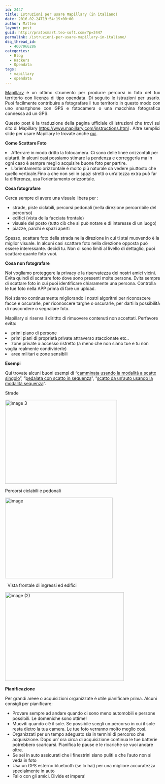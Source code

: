 ```yaml
---
id: 2447
title: Istruzioni per usare Mapillary (in italiano)
date: 2016-02-24T19:54:19+00:00
author: Matteo
layout: post
guid: http://pratosmart.teo-soft.com/?p=2447
permalink: /istruzioni-per-usare-mapillary-in-italiano/
dsq_thread_id:
  - 4607966286
categories:
  - Blog
  - Hackers
  - Opendata
tags:
  - mapillary
  - opendata
---
```

<p class="p1" style="text-align: justify;">
  <a href="http://www.mapillary.com/map" target="_blank">Mapillary</a> è un ottimo strumento per produrre percorsi in foto del tuo territorio con licenza di tipo opendata. Di seguito le istruzioni per usarlo. Puoi facilmente contribuire a fotografare il tuo territorio in questo modo con uno smartphone con GPS e fotocamera o una macchina fotografica connessa ad un GPS.
</p>

<p class="p1" style="text-align: justify;">
  Questo post è la traduzione della pagina ufficiale di istruzioni che trovi sul sito di Mapillary <span class="s2"><a href="https://www.mapillary.com/instructions.html">https://www.mapillary.com/instructions.html</a> . Altre semplici slide per usare Mapillary le trovate anche <a href="https://drive.google.com/file/d/0By1AAPpLHFnLemYxal9BVWNhYjg/view?usp=sharing" target="_blank">qui</a>.</span>
</p>

<p class="p3">
  <span class="s3"><b>Come Scattare Foto</b></span>
</p>

<li class="p3">
  <span class="s3">Afferrare in modo dritto la fotocamera. Ci sono delle linee orizzontali per aiutarti. In alcuni casi possiamo stimare la pendenza e correggerla ma in ogni caso è sempre meglio acquisire buone foto per partire.</span>
</li>
<li class="p3">
  L&#8217;orientamento orizzontale è molto più naturale da vedere piuttosto che quello verticale.Fino a che non sei in spazi stretti o un&#8217;altezza extra può far la differenza, usa l&#8217;orientamento orizzontale.
</li>

<p class="p3">
  <span class="s3"><b>Cosa fotografare</b></span>
</p>

<p class="p3">
  <span class="s3">Cerca sempre di avere una visuale libera per :</span>
</p>

<ul class="ul1">
  <li class="li3">
    <span class="s3">strade, piste ciclabili, percorsi pedonali (nella direzione percorribile del percorso)</span>
  </li>
  <li class="li3">
    <span class="s3">edifici (vista della facciata frontale)</span>
  </li>
  <li class="li3">
    <span class="s3">visuale del posto (tutto ciò che si può notare e di interesse di un luogo)</span>
  </li>
  <li class="li3">
    <span class="s3">piazze, parchi e spazi aperti</span>
  </li>
</ul>

<p class="p3">
  <span class="s3">Spesso, scattare foto della strada nella direzione in cui ti stai muovendo è la miglior visuale. In alcuni casi scattare foto nella direzione opposta può essere interessante. decidi tu. Non ci sono limiti al livello di dettaglio, puoi scattare quante foto vuoi.</span>
</p>

<p class="p3">
  <span class="s3"><b>Cosa non fotografare</b></span>
</p>

<p class="p3">
  <span class="s3">Noi vogliamo proteggere la privacy e la riservatezza dei nostri amici vicini. Evita quindi di scattare foto dove sono presenti molte persone. Evita sempre di scattare foto in cui puoi identificare chiaramente una persona. Controlla le tue foto nella APP prima di fare un upload.</span>
</p>

<p class="p3">
  <span class="s3">Noi stiamo continuamente migliorando i nostri algoritmi per riconoscere facce e oscurarle, per riconoscere targhe o oscurarle, per darti la possibilità di nascondere o segnalare foto.</span>
</p>

<p class="p3">
  <span class="s3">Mapillary si riserva il dirittto di rimuovere contenuti non accettati. Perfavore evita:</span>
</p>

<li class="p3">
  <span class="s3">primi piano di persone</span>
</li>
<li class="p3">
  <span class="s3">primi piani di proprietà private attraverso staccionate etc..</span>
</li>
<li class="p3">
  <span class="s3">zone private o accesso ristretto (a meno che non siano tue e tu non voglia realmente condividerle)</span>
</li>
<li class="p3">
  <span class="s3">aree militari e zone sensibili</span>
</li>

<p class="p3">
  <span class="s3"><b>Esempi</b></span>
</p>

<p class="p1">
  <span class="s4">Qui trovate alcuni buoni esempi di &#8220;<a href="http://mapillary.com/#/map/im/s3zPV0AiZKs-43GRnwuL9w"><span class="s5">camminata usando la modalità a scatto singolo</span></a>&#8220;, &#8220;<a href="http://mapillary.com/#/map/im/z3eE2OkglGlX7S4ywtIkkw"><span class="s5">pedalata con scatto in sequenza</span></a>&#8220;, &#8220;<a href="http://mapillary.com/#/map/im/Ay_Pi3UVREWrFGCpvPMtgw"><span class="s5">scatto da un&#8217;auto usando la modalità sequenza</span></a>&#8220;. </span>
</p>

<p class="p3">
  <span class="s3">Strade</span>
</p>

<p class="p3">
  <img class=" wp-image-2451 aligncenter" src="http://pratosmart.teo-soft.com/wp-content/uploads/2016/02/image-3-300x225.png" alt="image 3" width="363" height="272" srcset="http://pratosmart.teo-soft.com/wp-content/uploads/2016/02/image-3-300x225.png 300w, http://pratosmart.teo-soft.com/wp-content/uploads/2016/02/image-3.png 320w" sizes="(max-width: 363px) 100vw, 363px" />
</p>

<p class="p3">
  <span class="s3">Percorsi ciclabili e pedonali</span>
</p>

<p class="p3">
  <img class="wp-image-2460 aligncenter" src="http://pratosmart.teo-soft.com/wp-content/uploads/2016/02/image-5-300x225.png" alt="image" width="349" height="262" srcset="http://pratosmart.teo-soft.com/wp-content/uploads/2016/02/image-5-300x225.png 300w, http://pratosmart.teo-soft.com/wp-content/uploads/2016/02/image-5.png 320w" sizes="(max-width: 349px) 100vw, 349px" />
</p>

<p class="p3">
  <span class="s3">  </span>Vista frontale di ingressi ed edifici
</p>

<p class="p3">
  <span class="s3"><img class="wp-image-2458 aligncenter" src="http://pratosmart.teo-soft.com/wp-content/uploads/2016/02/image-2-1-300x225.png" alt="image (2)" width="385" height="288" srcset="http://pratosmart.teo-soft.com/wp-content/uploads/2016/02/image-2-1-300x225.png 300w, http://pratosmart.teo-soft.com/wp-content/uploads/2016/02/image-2-1.png 320w" sizes="(max-width: 385px) 100vw, 385px" />     </span>
</p>

<p class="p3">
  <b>Pianificazione</b>
</p>

<p class="p3">
  <span class="s3">Per grandi areee o acquisizioni organizzate è utile pianificare prima. Alcuni consigli per pianificare:</span>
</p>

<ul class="ul1">
  <li class="li3">
    <span class="s3">Provare sempre ad andare quando ci sono meno automobili e persone possibili. Le domeniche sono ottime!</span>
  </li>
  <li class="li3">
    <span class="s3">Muoviti quando c&#8217;è il sole. Se possibile scegli un percorso in cui il sole resta dietro la tua camera. Le tue foto verranno molto meglio cosi.</span>
  </li>
  <li class="li3">
    <span class="s3">Organizzati per un tempo adeguato sia in termini di percorso che acquisizione. Dopo un&#8217; ora circa di acquisizione continua le tue batterie potrebbero scaricarsi. Pianifica le pause e le ricariche se vuoi andare oltre.</span>
  </li>
  <li class="li3">
    <span class="s3">Se sei in auto assicurati che i finestrini siano puliti e che l&#8217;auto non si veda in foto</span>
  </li>
  <li class="li3">
    <span class="s3">Usa un GPS esterno bluetooth (se lo hai) per una migliore accuratezza specialmente in auto</span>
  </li>
  <li class="li3">
    <span class="s3">Fallo con gli amici. Divide et impera!</span>
  </li>
</ul>